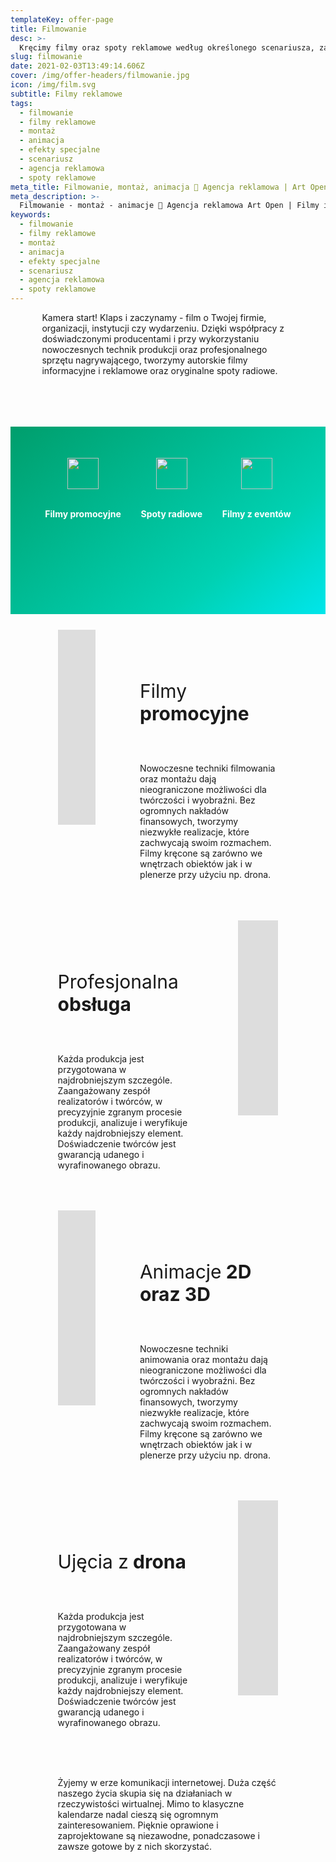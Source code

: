 ```yaml
---
templateKey: offer-page
title: Filmowanie
desc: >-
  Kręcimy filmy oraz spoty reklamowe według określonego scenariusza, zajmiemy się montażem, postprodukcją oraz efektami specjalnymi takimi jak animacje 2D lub 3D.
slug: filmowanie
date: 2021-02-03T13:49:14.606Z
cover: /img/offer-headers/filmowanie.jpg
icon: /img/film.svg
subtitle: Filmy reklamowe
tags:
  - filmowanie
  - filmy reklamowe
  - montaż
  - animacja
  - efekty specjalne
  - scenariusz
  - agencja reklamowa
  - spoty reklamowe
meta_title: Filmowanie, montaż, animacja 🌱 Agencja reklamowa | Art Open Sp. z o.o.
meta_description: >-
  Filmowanie - montaż - animacje 🌳 Agencja reklamowa Art Open | Filmy i spoty reklamowe kręcone według scenariusza, oferujemy również montaż i obróbkę video, oraz animacje i infografiki. Zrealizujemy dla Ciebie twój wymarzony film, oferujemy również ujęcia z drona. Nie zwlekaj poznaj pełną ofertę!
keywords:
  - filmowanie
  - filmy reklamowe
  - montaż
  - animacja
  - efekty specjalne
  - scenariusz
  - agencja reklamowa
  - spoty reklamowe
---
```

<div style="margin-left:10%;margin-right:10%">
<p>Kamera start! Klaps i zaczynamy - film o Twojej firmie, organizacji, instytucji czy wydarzeniu. Dzięki współpracy z doświadczonymi producentami i przy wykorzystaniu nowoczesnych technik produkcji oraz profesjonalnego sprzętu nagrywającego, tworzymy autorskie filmy informacyjne i reklamowe oraz oryginalne spoty radiowe.</p>
<br>

</div>

<div style="margin-top:50px;min-height:200px;text-align:center;background-image: linear-gradient(141deg, rgb(0, 158, 108) 0%, rgb(0, 209, 178) 71%, rgb(0, 230, 235) 100%);padding:50px;color:white" class="columns">

<div class="column">
<img src="/img/offer-icons/filmy-promocyjne.svg" width="50px" />
<br><br>
<p><b>Filmy promocyjne</b></p>
</div>

<div class="column">
<img src="/img/offer-icons/spoty-radiowe.svg" width="50px" />
<br><br>
<p><b>Spoty radiowe</b></p>
</div>

<div class="column">
<img src="/img/offer-icons/filmy-eventy.svg" width="50px" />
<br><br>
<p><b>Filmy z eventów</b></p>
</div>

</div>

<div class="columns" style="margin-left:10%;margin-right:10%;padding:5%">
<div class="column" style="padding:0px">
<iframe class="oimg" width="556" height="312" src="https://www.youtube.com/embed/DUly9BuWc3U" frameborder="0" allow="accelerometer; autoplay; clipboard-write; encrypted-media; gyroscope; picture-in-picture" allowfullscreen></iframe>
</div>
<div class="column" style="margin-top:50px;padding-left:50px">
<p style="font-size:30px">Filmy<b> promocyjne</b></p>
<br>
<p>
Nowoczesne techniki filmowania oraz montażu dają nieograniczone możliwości dla twórczości i wyobraźni. Bez ogromnych nakładów finansowych, tworzymy niezwykłe realizacje, które zachwycają swoim rozmachem. Filmy kręcone są zarówno we wnętrzach obiektów jak i w plenerze przy użyciu np. drona.
</p>
</div>
</div>

<div class="columns" style="margin-left:10%;margin-right:10%;padding:5%">
<div class="column" style="margin-top:50px;padding-right:50px">
<p style="font-size:30px">Profesjonalna<b> obsługa</b></p>
<br>
<p>
Każda produkcja jest przygotowana w najdrobniejszym szczególe. Zaangażowany zespół realizatorów i twórców, w precyzyjnie zgranym procesie produkcji, analizuje i weryfikuje każdy najdrobniejszy element. Doświadczenie twórców jest gwarancją udanego i wyrafinowanego obrazu.</p>
</div>
<div class="column" style="padding:0px">
<iframe class="oimg" width="556" height="312" src="https://www.youtube.com/embed/flmu5HPuiSY" frameborder="0" allow="accelerometer; autoplay; clipboard-write; encrypted-media; gyroscope; picture-in-picture" allowfullscreen></iframe>
</div>
</div>

<div class="columns" style="margin-left:10%;margin-right:10%;padding:5%">
<div class="column" style="padding:0px">
<iframe class="oimg" width="556" height="312" src="https://www.youtube.com/embed/4zwn52HH-Jc" frameborder="0" allow="accelerometer; autoplay; clipboard-write; encrypted-media; gyroscope; picture-in-picture" allowfullscreen></iframe>
</div>
<div class="column" style="margin-top:50px;padding-left:50px">
<p style="font-size:30px">Animacje<b> 2D oraz 3D</b></p>
<br>
<p>
Nowoczesne techniki animowania oraz montażu dają nieograniczone możliwości dla twórczości i wyobraźni. Bez ogromnych nakładów finansowych, tworzymy niezwykłe realizacje, które zachwycają swoim rozmachem. Filmy kręcone są zarówno we wnętrzach obiektów jak i w plenerze przy użyciu np. drona.
</p>
</div>
</div>

<div class="columns" style="margin-left:10%;margin-right:10%;padding:5%">
<div class="column" style="margin-top:50px;padding-right:50px">
<p style="font-size:30px">Ujęcia z<b> drona</b></p>
<br>
<p>
Każda produkcja jest przygotowana w najdrobniejszym szczególe. Zaangażowany zespół realizatorów i twórców, w precyzyjnie zgranym procesie produkcji, analizuje i weryfikuje każdy najdrobniejszy element. Doświadczenie twórców jest gwarancją udanego i wyrafinowanego obrazu.</p>
</div>
<div class="column" style="padding:0px">
<iframe class="oimg" width="556" height="312" src="https://www.youtube.com/embed/C3SM3Tx3Z8k" frameborder="0" allow="accelerometer; autoplay; clipboard-write; encrypted-media; gyroscope; picture-in-picture" allowfullscreen></iframe>
</div>
</div>

<div class="columns" style="margin-left:10%;margin-right:10%;padding:5%">
<p>
Żyjemy w erze komunikacji internetowej. Duża część naszego życia skupia się na działaniach w rzeczywistości wirtualnej. Mimo to klasyczne kalendarze nadal cieszą się ogromnym zainteresowaniem. Pięknie oprawione i zaprojektowane są niezawodne, ponadczasowe i zawsze gotowe by z nich skorzystać.
</p>
</div>
